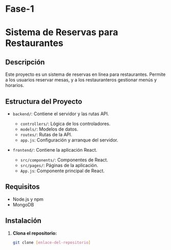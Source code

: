 # Fase-1
# Sistema de Reservas para Restaurantes

## Descripción
Este proyecto es un sistema de reservas en línea para restaurantes. Permite a los usuarios reservar mesas, y a los restauranteros gestionar menús y horarios.

## Estructura del Proyecto

- `backend/`: Contiene el servidor y las rutas API.
  - `controllers/`: Lógica de los controladores.
  - `models/`: Modelos de datos.
  - `routes/`: Rutas de la API.
  - `app.js`: Configuración y arranque del servidor.

- `frontend/`: Contiene la aplicación React.
  - `src/components/`: Componentes de React.
  - `src/pages/`: Páginas de la aplicación.
  - `App.js`: Componente principal de React.

## Requisitos

- Node.js y npm
- MongoDB

## Instalación

1. **Clona el repositorio:**

   ```bash
   git clone [enlace-del-repositorio]
